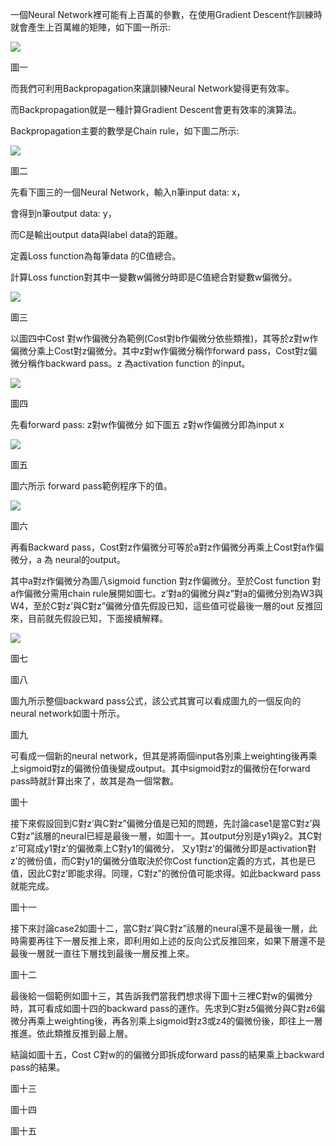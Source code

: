 一個Neural Network裡可能有上百萬的參數，在使用Gradient Descent作訓練時就會產生上百萬維的矩陣，如下圖一所示:

![](/assets/1import.png)

圖一

而我們可利用Backpropagation來讓訓練Neural Network變得更有效率。

而Backpropagation就是一種計算Gradient Descent會更有效率的演算法。

Backpropagation主要的數學是Chain rule，如下圖二所示:

![](/assets/i2)

圖二

先看下圖三的一個Neural Network，輸入n筆input data: x，

會得到n筆output data: y，

而C是輸出output data與label data的距離。

定義Loss function為每筆data 的C值總合。

計算Loss function對其中一變數w偏微分時即是C值總合對變數w偏微分。

![](/assets/i3)

圖三

以圖四中Cost 對w作偏微分為範例\(Cost對b作偏微分依些類推\)，其等於z對w作偏微分乘上Cost對z偏微分。其中z對w作偏微分稱作forward pass，Cost對z偏微分稱作backward pass。z 為activation function 的input。

![](/assets/import.png4)

圖四

先看forward pass: z對w作偏微分 如下圖五 z對w作偏微分即為input x

![](/assets/import.png5)

圖五

圖六所示 forward pass範例程序下的值。

![](/assets/import.png6)

圖六

再看Backward pass，Cost對z作偏微分可等於a對z作偏微分再乘上Cost對a作偏微分，a 為 neural的output。

其中a對z作偏微分為圖八sigmoid function 對z作偏微分。至於Cost function 對a作偏微分需用chain rule展開如圖七。z’對a的偏微分與z”對a的偏微分別為W3與W4，至於C對z’與C對z”偏微分值先假設已知，這些值可從最後一層的out 反推回來，目前就先假設已知，下面接續解釋。

![](/assets/import.png7)

圖七



圖八

圖九所示整個backward pass公式，該公式其實可以看成圖九的一個反向的neural network如圖十所示。

圖九

可看成一個新的neural network，但其是將兩個input各別乘上weighting後再乘上sigmoid對z的偏微份值後變成output。其中sigmoid對z的偏微份在forward pass時就計算出來了，故其是為一個常數。

圖十

接下來假設回到C對z’與C對z”偏微分值是已知的問題，先討論case1是當C對z’與C對z”該層的neural已經是最後一層，如圖十一。其output分別是y1與y2。其C對z’可寫成y1對z’的偏微乘上C對y1的偏微分， 又y1對z’的偏微分即是activation對z’的微份值，而C對y1的偏微分值取決於你Cost function定義的方式，其也是已值，因此C對z’即能求得。同理，C對z”的微份值可能求得。如此backward pass就能完成。

圖十一

接下來討論case2如圖十二，當C對z’與C對z”該層的neural還不是最後一層，此時需要再往下一層反推上來，即利用如上述的反向公式反推回來，如果下層還不是最後一層就一直往下層找到最後一層反推上來。

圖十二

最後給一個範例如圖十三，其告訴我們當我們想求得下圖十三裡C對w的偏微分時，其可看成如圖十四的backward pass的運作。先求到C對z5偏微分與C對z6偏微分再乘上weighting後，再各別乘上sigmoid對z3或z4的偏微份後，即往上一層推進。依此類推反推到最上層。

結論如圖十五，Cost C對w的的偏微分即拆成forward pass的結果乘上backward pass的結果。

圖十三

圖十四

圖十五


